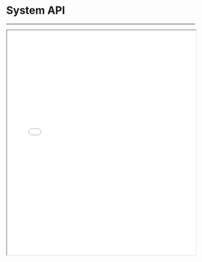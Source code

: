 <a name="system-api" />

System API
================
----------------

<iframe src="docs/jsdoc/index.html" style="height:600px;width:100%;" scrolling="auto" ALLOWTRANSPARENCY="false">System API Reference</iframe>
